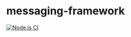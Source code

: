 # messaging-framework

[![Node.js CI](https://github.com/fructo/messaging-framework/workflows/Node.js%20CI/badge.svg)](https://github.com/fructo/messaging-framework/actions)
